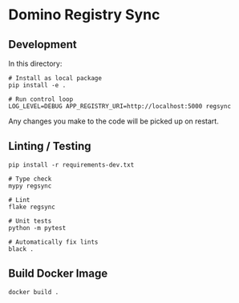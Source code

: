# Domino Registry Sync

## Development

In this directory: 

```
# Install as local package
pip install -e .

# Run control loop
LOG_LEVEL=DEBUG APP_REGISTRY_URI=http://localhost:5000 regsync
```

Any changes you make to the code will be picked up on restart.

## Linting / Testing

```
pip install -r requirements-dev.txt

# Type check
mypy regsync

# Lint
flake regsync

# Unit tests
python -m pytest

# Automatically fix lints
black .
```

## Build Docker Image

```
docker build .
```
